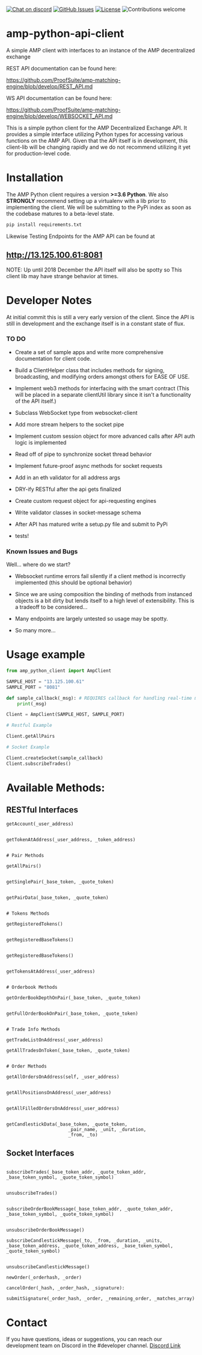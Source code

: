 
[![Chat on discord](https://img.shields.io/discord/308323056592486420.svg?logo=discord)](https://discord.gg/gvxeqMf)
[![GitHub Issues](https://img.shields.io/github/issues/Proofsuite/amp-dex.svg)](https://github.com/Proofsuite/amp-python-api-client/issues)
[![License](https://img.shields.io/badge/license-MIT-blue.svg)](https://opensource.org/licenses/MIT)
![Contributions welcome](https://img.shields.io/badge/contributions-welcome-orange.svg)

# amp-python-api-client
A simple AMP client with interfaces to an instance of the AMP decentralized exchange

REST API documentation can be found here:

https://github.com/ProofSuite/amp-matching-engine/blob/develop/REST_API.md

WS API documentation can be found here:

https://github.com/ProofSuite/amp-matching-engine/blob/develop/WEBSOCKET_API.md

This is a simple python client for the AMP Decentralized Exchange API.
It provides a simple interface utilizing Python types for accessing
various functions on the AMP API.  Given that the API itself is in
development, this client-lib will be changing rapidly and we do not
recommend utilizing it yet for production-level code.

# Installation
The AMP Python client requires a version **>=3.6 Python**. We also
**STRONGLY** recommend setting up a virtualenv with a lib prior to implementing
the client.  We will be submitting to the PyPi index as soon as the codebase
matures to a beta-level state.

```python
pip install requirements.txt
```

Likewise Testing Endpoints for the AMP API can be found at

## http://13.125.100.61:8081

NOTE: Up until 2018 December the API itself will also be spotty so This
client lib may have strange behavior at times.

# Developer Notes

At initial commit this is still a very early version of the client.  Since the
API is still in development and the exchange itself is in a constant state of
flux.

### TO DO



* Create a set of sample apps and write more comprehensive documentation for
client code.

* Build a ClientHelper class that includes methods for signing, broadcasting, and modifying orders amongst others for EASE OF USE.

* Implement web3 methods for interfacing with the smart contract (This will
  be placed in a separate clientUtil library since it isn't a functionality of the API itself.)

* Subclass WebSocket type from websocket-client

* Add more stream helpers to the socket pipe

* Implement custom session object for more advanced calls after API auth logic is implemented

* Read off of pipe to synchronize socket thread behavior

* Implement future-proof async methods for socket requests

* Add in an eth validator for all address args

* DRY-ify RESTful after the api gets finalized

* Create custom request object for  api-requesting engines

* Write validator classes in socket-message schema

* After API has matured write a setup.py file and submit to PyPi

* tests!


### Known Issues and Bugs

Well... where do we start?

* Websocket runtime errors fail silently if a client method is incorrectly implemented (this should be optional behavior)

* Since we are using composition the binding of methods from instanced objects is a bit dirty but lends itself to a high level of extensibility.  This is a tradeoff to be considered...

* Many endpoints are largely untested so usage may be spotty.

* So many more...

# Usage example

```python
from amp_python_client import AmpClient

SAMPLE_HOST = "13.125.100.61"
SAMPLE_PORT = "8081"

def sample_callback(_msg): # REQUIRES callback for handling real-time messages from socket
    print(_msg)

Client = AmpClient(SAMPLE_HOST, SAMPLE_PORT)

# Restful Example

Client.getAllPairs

# Socket Example

Client.createSocket(sample_callback)
Client.subscribeTrades()
```


# Available Methods:

## RESTful Interfaces

```
getAccount(_user_address)


getTokenAtAddress(_user_address, _token_address)


# Pair Methods

getAllPairs()


getSinglePair(_base_token, _quote_token)


getPairData(_base_token, _quote_token)


# Tokens Methods

getRegisteredTokens()


getRegisteredBaseTokens()


getRegisteredBaseTokens()


getTokensAtAddress(_user_address)


# Orderbook Methods

getOrderBookDepthOnPair(_base_token, _quote_token)


getFullOrderBookOnPair(_base_token, _quote_token)


# Trade Info Methods

getTradeListOnAddress(_user_address)

getAllTradesOnToken(_base_token, _quote_token)


# Order Methods

getAllOrdersOnAddress(self, _user_address)


getAllPositionsOnAddress(_user_address)


getAllFilledOrdersOnAddress(_user_address)


getCandlestickData(_base_token, _quote_token,
                       _pair_name, _unit, _duration,
                       _from, _to)

```


## Socket Interfaces


```

subscribeTrades(_base_token_addr, _quote_token_addr, _base_token_symbol, _quote_token_symbol)


unsubscribeTrades()


subscribeOrderBookMessage(_base_token_addr, _quote_token_addr, _base_token_symbol, _quote_token_symbol)


unsubscribeOrderBookMessage()

subscribeCandlestickMessage(_to, _from, _duration, _units, _base_token_address, _quote_token_address, _base_token_symbol, _quote_token_symbol)


unsubscribeCandlestickMessage()

newOrder(_orderhash, _order)

cancelOrder(_hash, _order_hash, _signature):

submitSignature(_order_hash, _order, _remaining_order, _matches_array)
```
# Contact

If you have questions, ideas or suggestions, you can reach our development team on Discord in the #developer channel.  [Discord Link](https://discordapp.com/invite/eChaHFk)
